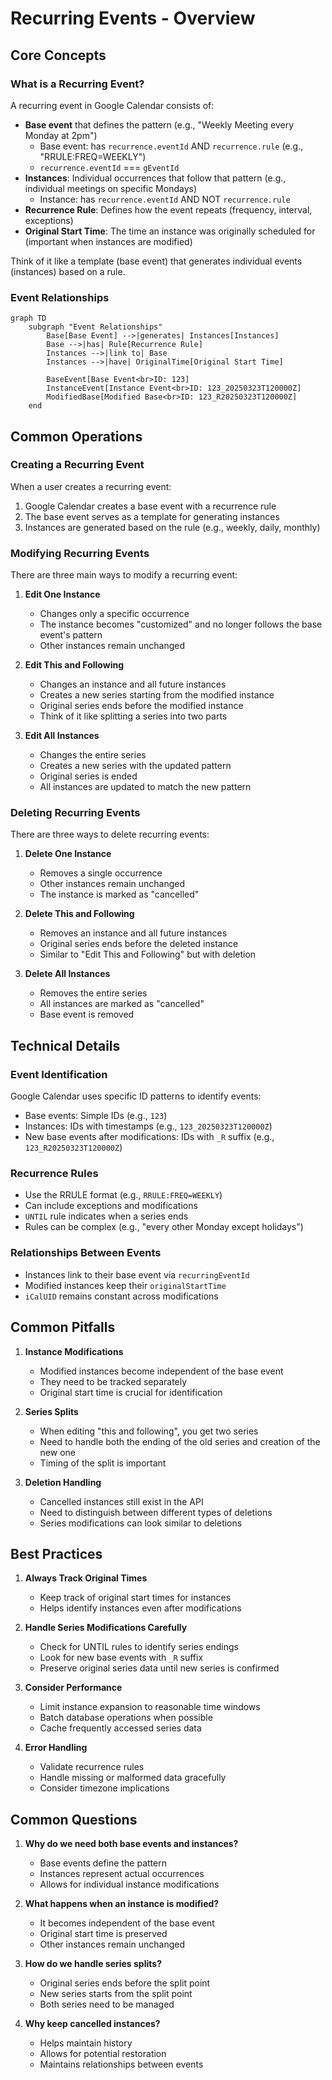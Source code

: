 # Recurring Events - Overview

## Core Concepts

### What is a Recurring Event?

A recurring event in Google Calendar consists of:

- **Base event** that defines the pattern (e.g., "Weekly Meeting every Monday at 2pm")
  - Base event: has `recurrence.eventId` AND `recurrence.rule` (e.g., "RRULE:FREQ=WEEKLY")
  - `recurrence.eventId` === `gEventId`
- **Instances**: Individual occurrences that follow that pattern (e.g., individual meetings on specific Mondays)
  - Instance: has `recurrence.eventId` AND NOT `recurrence.rule`
- **Recurrence Rule**: Defines how the event repeats (frequency, interval, exceptions)
- **Original Start Time**: The time an instance was originally scheduled for (important when instances are modified)

Think of it like a template (base event) that generates individual events (instances) based on a rule.

### Event Relationships

```mermaid
graph TD
    subgraph "Event Relationships"
        Base[Base Event] -->|generates| Instances[Instances]
        Base -->|has| Rule[Recurrence Rule]
        Instances -->|link to| Base
        Instances -->|have| OriginalTime[Original Start Time]

        BaseEvent[Base Event<br>ID: 123]
        InstanceEvent[Instance Event<br>ID: 123_20250323T120000Z]
        ModifiedBase[Modified Base<br>ID: 123_R20250323T120000Z]
    end
```

## Common Operations

### Creating a Recurring Event

When a user creates a recurring event:

1. Google Calendar creates a base event with a recurrence rule
2. The base event serves as a template for generating instances
3. Instances are generated based on the rule (e.g., weekly, daily, monthly)

### Modifying Recurring Events

There are three main ways to modify a recurring event:

1. **Edit One Instance**

   - Changes only a specific occurrence
   - The instance becomes "customized" and no longer follows the base event's pattern
   - Other instances remain unchanged

2. **Edit This and Following**

   - Changes an instance and all future instances
   - Creates a new series starting from the modified instance
   - Original series ends before the modified instance
   - Think of it like splitting a series into two parts

3. **Edit All Instances**
   - Changes the entire series
   - Creates a new series with the updated pattern
   - Original series is ended
   - All instances are updated to match the new pattern

### Deleting Recurring Events

There are three ways to delete recurring events:

1. **Delete One Instance**

   - Removes a single occurrence
   - Other instances remain unchanged
   - The instance is marked as "cancelled"

2. **Delete This and Following**

   - Removes an instance and all future instances
   - Original series ends before the deleted instance
   - Similar to "Edit This and Following" but with deletion

3. **Delete All Instances**
   - Removes the entire series
   - All instances are marked as "cancelled"
   - Base event is removed

## Technical Details

### Event Identification

Google Calendar uses specific ID patterns to identify events:

- Base events: Simple IDs (e.g., `123`)
- Instances: IDs with timestamps (e.g., `123_20250323T120000Z`)
- New base events after modifications: IDs with `_R` suffix (e.g., `123_R20250323T120000Z`)

### Recurrence Rules

- Use the RRULE format (e.g., `RRULE:FREQ=WEEKLY`)
- Can include exceptions and modifications
- `UNTIL` rule indicates when a series ends
- Rules can be complex (e.g., "every other Monday except holidays")

### Relationships Between Events

- Instances link to their base event via `recurringEventId`
- Modified instances keep their `originalStartTime`
- `iCalUID` remains constant across modifications

## Common Pitfalls

1. **Instance Modifications**

   - Modified instances become independent of the base event
   - They need to be tracked separately
   - Original start time is crucial for identification

2. **Series Splits**

   - When editing "this and following", you get two series
   - Need to handle both the ending of the old series and creation of the new one
   - Timing of the split is important

3. **Deletion Handling**
   - Cancelled instances still exist in the API
   - Need to distinguish between different types of deletions
   - Series modifications can look similar to deletions

## Best Practices

1. **Always Track Original Times**

   - Keep track of original start times for instances
   - Helps identify instances even after modifications

2. **Handle Series Modifications Carefully**

   - Check for UNTIL rules to identify series endings
   - Look for new base events with `_R` suffix
   - Preserve original series data until new series is confirmed

3. **Consider Performance**

   - Limit instance expansion to reasonable time windows
   - Batch database operations when possible
   - Cache frequently accessed series data

4. **Error Handling**
   - Validate recurrence rules
   - Handle missing or malformed data gracefully
   - Consider timezone implications

## Common Questions

1. **Why do we need both base events and instances?**

   - Base events define the pattern
   - Instances represent actual occurrences
   - Allows for individual instance modifications

2. **What happens when an instance is modified?**

   - It becomes independent of the base event
   - Original start time is preserved
   - Other instances remain unchanged

3. **How do we handle series splits?**

   - Original series ends before the split point
   - New series starts from the split point
   - Both series need to be managed

4. **Why keep cancelled instances?**
   - Helps maintain history
   - Allows for potential restoration
   - Maintains relationships between events
